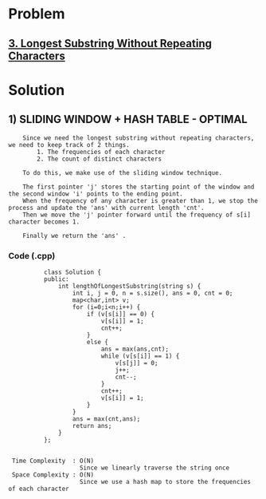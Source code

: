 # Problem

## [3. Longest Substring Without Repeating Characters](https://leetcode.com/problems/longest-substring-without-repeating-characters/)


# Solution 
 
## 1) SLIDING WINDOW + HASH TABLE - OPTIMAL
 
        Since we need the longest substring without repeating characters, we need to keep track of 2 things.
            1. The frequencies of each character
            2. The count of distinct characters
            
        To do this, we make use of the sliding window technique.
        
        The first pointer 'j' stores the starting point of the window and the second window 'i' points to the ending point.
        When the frequency of any character is greater than 1, we stop the process and update the 'ans' with current length 'cnt'.
        Then we move the 'j' pointer forward until the frequency of s[i] character becomes 1.
        
        Finally we return the 'ans' .
        
       
   ### Code (.cpp)
   
              class Solution {
              public:
                  int lengthOfLongestSubstring(string s) {
                      int i, j = 0, n = s.size(), ans = 0, cnt = 0;
                      map<char,int> v;
                      for (i=0;i<n;i++) {
                          if (v[s[i]] == 0) {
                              v[s[i]] = 1;
                              cnt++;
                          }
                          else {
                              ans = max(ans,cnt);
                              while (v[s[i]] == 1) {
                                  v[s[j]] = 0;
                                  j++;
                                  cnt--;
                              }
                              cnt++;
                              v[s[i]] = 1;
                          }
                      }
                      ans = max(cnt,ans);
                      return ans;
                  }
              };
     
     
     Time Complexity  : O(N)
                        Since we linearly traverse the string once
     Space Complexity : O(N)
                        Since we use a hash map to store the frequencies of each character
        
